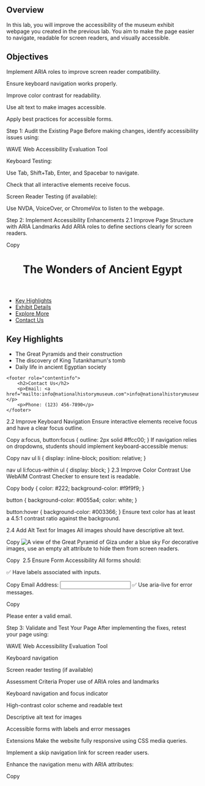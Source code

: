 ## Overview
In this lab, you will improve the accessibility of the museum exhibit webpage you created in the previous lab. You aim to make the page easier to navigate, readable for screen readers, and visually accessible.

## Objectives
Implement ARIA roles to improve screen reader compatibility.

Ensure keyboard navigation works properly.

Improve color contrast for readability.

Use alt text to make images accessible.

Apply best practices for accessible forms.

Step 1: Audit the Existing Page
Before making changes, identify accessibility issues using:

WAVE Web Accessibility Evaluation Tool

Keyboard Testing:

Use Tab, Shift+Tab, Enter, and Spacebar to navigate.

Check that all interactive elements receive focus.

Screen Reader Testing (if available):

Use NVDA, VoiceOver, or ChromeVox to listen to the webpage.

Step 2: Implement Accessibility Enhancements
2.1 Improve Page Structure with ARIA Landmarks
Add ARIA roles to define sections clearly for screen readers.

Copy
<header role="banner">
    <h1>The Wonders of Ancient Egypt</h1>
</header>

<nav role="navigation">
    <ul>
        <li><a href="#highlights">Key Highlights</a></li>
        <li><a href="#details">Exhibit Details</a></li>
        <li><a href="#extras">Explore More</a></li>
        <li><a href="#contact">Contact Us</a></li>
    </ul>
</nav>

<main role="main">
    <section id="highlights">
        <h2>Key Highlights</h2>
        <ul>
            <li>The Great Pyramids and their construction</li>
            <li>The discovery of King Tutankhamun's tomb</li>
            <li>Daily life in ancient Egyptian society</li>
        </ul>
    </section>

    <footer role="contentinfo">
        <h2>Contact Us</h2>
        <p>Email: <a href="mailto:info@nationalhistorymuseum.com">info@nationalhistorymuseum.com</a></p>
        <p>Phone: (123) 456-7890</p>
    </footer>
</main>
2.2 Improve Keyboard Navigation
Ensure interactive elements receive focus and have a clear focus outline.

Copy
a:focus, button:focus {
    outline: 2px solid #ffcc00;
}
If navigation relies on dropdowns, students should implement keyboard-accessible menus:

Copy
nav ul li {
    display: inline-block;
    position: relative;
}

nav ul li:focus-within ul {
    display: block;
}
2.3 Improve Color Contrast
Use WebAIM Contrast Checker to ensure text is readable.

Copy
body {
    color: #222;
    background-color: #f9f9f9;
}

button {
    background-color: #0055a4;
    color: white;
}

button:hover {
    background-color: #003366;
}
Ensure text color has at least a 4.5:1 contrast ratio against the background.

2.4 Add Alt Text for Images
All images should have descriptive alt text.

Copy
<img src="pyramid.jpg" alt="A view of the Great Pyramid of Giza under a blue sky">
For decorative images, use an empty alt attribute to hide them from screen readers.

Copy
<img src="border-design.png" alt="">
2.5 Ensure Form Accessibility
All forms should:

✅ Have labels associated with inputs.

Copy
<label for="email">Email Address:</label>
<input type="email" id="email" name="email" required>
✅ Use aria-live for error messages.

Copy
<p id="error-message" aria-live="polite">Please enter a valid email.</p>
Step 3: Validate and Test Your Page
After implementing the fixes, retest your page using:

WAVE Web Accessibility Evaluation Tool

Keyboard navigation

Screen reader testing (if available)

Assessment Criteria
Proper use of ARIA roles and landmarks

Keyboard navigation and focus indicator

High-contrast color scheme and readable text

Descriptive alt text for images

Accessible forms with labels and error messages

Extensions
Make the website fully responsive using CSS media queries.

Implement a skip navigation link for screen reader users.

Enhance the navigation menu with ARIA attributes:

Copy
<nav role="navigation" aria-label="Main Navigation">
